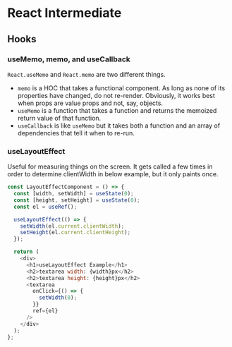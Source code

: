 # React Intermediate

## Hooks

### useMemo, memo, and useCallback

`React.useMemo` and `React.memo` are two different things. 
- `memo` is a HOC that takes a functional component. As long as none of its properties have changed, do not re-render. Obviously, it works best when props are value props and not, say, objects. 
- `useMemo` is a function that takes a function and returns the memoized return value of that function.
- `useCallback` is like `useMemo` but it takes both a function and an array of dependencies that tell it when to re-run.

### useLayoutEffect

Useful for measuring things on the screen. It gets called a few times in order to determine clientWidth in below example, but it only paints once.
```js
const LayoutEffectComponent = () => {
  const [width, setWidth] = useState(0);
  const [height, setHeight] = useState(0);
  const el = useRef();

  useLayoutEffect(() => {
    setWidth(el.current.clientWidth);
    setHeight(el.current.clientHeight);
  });

  return (
    <div>
      <h1>useLayoutEffect Example</h1>
      <h2>textarea width: {width}px</h2>
      <h2>textarea height: {height}px</h2>
      <textarea
        onClick={() => {
          setWidth(0);
        }}
        ref={el}
      />
    </div>
  );
};
```
